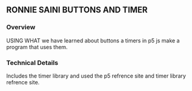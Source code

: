 ## RONNIE SAINI BUTTONS AND TIMER 



### Overview
USING WHAT we have learned about buttons a timers in p5 js make a program that uses them.


### Technical Details

Includes the timer library and used the p5 refrence site and timer library refrence site.
